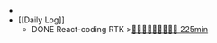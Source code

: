 -
- [[Daily Log]]
	- DONE React-coding RTK >[🍅🍅🍅🍅🍅🍅🍅🍅🍅 225min](#agenda-pomo://?t=f-1689999866446-1500%2Cf-1690001458798-1500%2Cf-1690010162103-1500%2Cf-1690013988151-1500%2Cf-1690015785080-1500%2Cf-1690191954995-1500%2Cf-1690194237331-1500%2Cf-1690208953802-1500%2Cf-1690210458958-1500)